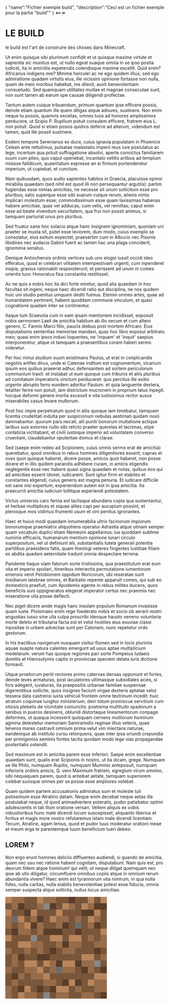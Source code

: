 {
    "name":"Fichier exemple build",
    "description":"Ceci est un fichier exemple pour la partie \"build\""
}
<===>

# LE BUILD
le build est l'art de construire des choses dans Minecraft.

Ut enim quisque sibi plurimum confidit et ut quisque maxime virtute et sapientia sic munitus est, ut nullo egeat suaque omnia in se ipso posita iudicet, ita in amicitiis expetendis colendisque maxime excellit. Quid enim? Africanus indigens mei? Minime hercule! ac ne ego quidem illius; sed ego admiratione quadam virtutis eius, ille vicissim opinione fortasse non nulla, quam de meis moribus habebat, me dilexit; auxit benevolentiam consuetudo. Sed quamquam utilitates multae et magnae consecutae sunt, non sunt tamen ab earum spe causae diligendi profectae.

Tantum autem cuique tribuendum, primum quantum ipse efficere possis, deinde etiam quantum ille quem diligas atque adiuves, sustinere. Non enim neque tu possis, quamvis excellas, omnes tuos ad honores amplissimos perducere, ut Scipio P. Rupilium potuit consulem efficere, fratrem eius L. non potuit. Quod si etiam possis quidvis deferre ad alterum, videndum est tamen, quid ille possit sustinere.

Eodem tempore Serenianus ex duce, cuius ignavia populatam in Phoenice Celsen ante rettulimus, pulsatae maiestatis imperii reus iure postulatus ac lege, incertum qua potuit suffragatione absolvi, aperte convictus familiarem suum cum pileo, quo caput operiebat, incantato vetitis artibus ad templum misisse fatidicum, quaeritatum expresse an ei firmum portenderetur imperium, ut cupiebat, et cunctum.

Nam quibusdam, quos audio sapientes habitos in Graecia, placuisse opinor mirabilia quaedam (sed nihil est quod illi non persequantur argutiis): partim fugiendas esse nimias amicitias, ne necesse sit unum sollicitum esse pro pluribus; satis superque esse sibi suarum cuique rerum, alienis nimis implicari molestum esse; commodissimum esse quam laxissimas habenas habere amicitiae, quas vel adducas, cum velis, vel remittas; caput enim esse ad beate vivendum securitatem, qua frui non possit animus, si tamquam parturiat unus pro pluribus.

Sed fruatur sane hoc solacio atque hanc insignem ignominiam, quoniam uni praeter se inusta sit, putet esse leviorem, dum modo, cuius exemplo se consolatur, eius exitum expectet, praesertim cum in Albucio nec Pisonis libidines nec audacia Gabini fuerit ac tamen hac una plaga conciderit, ignominia senatus.

Denique Antiochensis ordinis vertices sub uno elogio iussit occidi ideo efferatus, quod ei celebrari vilitatem intempestivam urgenti, cum inpenderet inopia, gravius rationabili responderunt; et perissent ad unum ni comes orientis tunc Honoratus fixa constantia restitisset.

Ac ne quis a nobis hoc ita dici forte miretur, quod alia quaedam in hoc facultas sit ingeni, neque haec dicendi ratio aut disciplina, ne nos quidem huic uni studio penitus umquam dediti fuimus. Etenim omnes artes, quae ad humanitatem pertinent, habent quoddam commune vinculum, et quasi cognatione quadam inter se continentur.

Itaque tum Scaevola cum in eam ipsam mentionem incidisset, exposuit nobis sermonem Laeli de amicitia habitum ab illo secum et cum altero genero, C. Fannio Marci filio, paucis diebus post mortem Africani. Eius disputationis sententias memoriae mandavi, quas hoc libro exposui arbitratu meo; quasi enim ipsos induxi loquentes, ne 'inquam' et 'inquit' saepius interponeretur, atque ut tamquam a praesentibus coram haberi sermo videretur.

Per hoc minui studium suum existimans Paulus, ut erat in conplicandis negotiis artifex dirus, unde ei Catenae inditum est cognomentum, vicarium ipsum eos quibus praeerat adhuc defensantem ad sortem periculorum communium traxit. et instabat ut eum quoque cum tribunis et aliis pluribus ad comitatum imperatoris vinctum perduceret: quo percitus ille exitio urgente abrupto ferro eundem adoritur Paulum. et quia languente dextera, letaliter ferire non potuit, iam districtum mucronem in proprium latus inpegit. hocque deformi genere mortis excessit e vita iustissimus rector ausus miserabiles casus levare multorum.

Post hoc impie perpetratum quod in aliis quoque iam timebatur, tamquam licentia crudelitati indulta per suspicionum nebulas aestimati quidam noxii damnabantur. quorum pars necati, alii puniti bonorum multatione actique laribus suis extorres nullo sibi relicto praeter querelas et lacrimas, stipe conlaticia victitabant, et civili iustoque imperio ad voluntatem converso cruentam, claudebantur opulentae domus et clarae.

Sed (saepe enim redeo ad Scipionem, cuius omnis sermo erat de amicitia) querebatur, quod omnibus in rebus homines diligentiores essent; capras et oves quot quisque haberet, dicere posse, amicos quot haberet, non posse dicere et in illis quidem parandis adhibere curam, in amicis eligendis neglegentis esse nec habere quasi signa quaedam et notas, quibus eos qui ad amicitias essent idonei, iudicarent. Sunt igitur firmi et stabiles et constantes eligendi; cuius generis est magna penuria. Et iudicare difficile est sane nisi expertum; experiendum autem est in ipsa amicitia. Ita praecurrit amicitia iudicium tollitque experiendi potestatem.

Victus universis caro ferina est lactisque abundans copia qua sustentantur, et herbae multiplices et siquae alites capi per aucupium possint, et plerosque mos vidimus frumenti usum et vini penitus ignorantes.

Haec et huius modi quaedam innumerabilia ultrix facinorum impiorum bonorumque praemiatrix aliquotiens operatur Adrastia atque utinam semper quam vocabulo duplici etiam Nemesim appellamus: ius quoddam sublime numinis efficacis, humanarum mentium opinione lunari circulo superpositum, vel ut definiunt alii, substantialis tutela generali potentia partilibus praesidens fatis, quam theologi veteres fingentes Iustitiae filiam ex abdita quadam aeternitate tradunt omnia despectare terrena.

Pandente itaque viam fatorum sorte tristissima, qua praestitutum erat eum vita et imperio spoliari, itineribus interiectis permutatione iumentorum emensis venit Petobionem oppidum Noricorum, ubi reseratae sunt insidiarum latebrae omnes, et Barbatio repente apparuit comes, qui sub eo domesticis praefuit, cum Apodemio agente in rebus milites ducens, quos beneficiis suis oppigneratos elegerat imperator certus nec praemiis nec miseratione ulla posse deflecti.

Nec piget dicere avide magis hanc insulam populum Romanum invasisse quam iuste. Ptolomaeo enim rege foederato nobis et socio ob aerarii nostri angustias iusso sine ulla culpa proscribi ideoque hausto veneno voluntaria morte deleto et tributaria facta est et velut hostiles eius exuviae classi inpositae in urbem advectae sunt per Catonem, nunc repetetur ordo gestorum.

In his tractibus navigerum nusquam visitur flumen sed in locis plurimis aquae suapte natura calentes emergunt ad usus aptae multiplicium medelarum. verum has quoque regiones pari sorte Pompeius Iudaeis domitis et Hierosolymis captis in provinciae speciem delata iuris dictione formavit.

Utque proeliorum periti rectores primo catervas densas opponunt et fortes, deinde leves armaturas, post iaculatores ultimasque subsidiales acies, si fors adegerit, iuvaturas, ita praepositis urbanae familiae suspensae digerentibus sollicite, quos insignes faciunt virgae dexteris aptatae velut tessera data castrensi iuxta vehiculi frontem omne textrinum incedit: huic atratum coquinae iungitur ministerium, dein totum promiscue servitium cum otiosis plebeiis de vicinitate coniunctis: postrema multitudo spadonum a senibus in pueros desinens, obluridi distortaque lineamentorum conpage deformes, ut quaqua incesserit quisquam cernens mutilorum hominum agmina detestetur memoriam Samiramidis reginae illius veteris, quae teneros mares castravit omnium prima velut vim iniectans naturae, eandemque ab instituto cursu retorquens, quae inter ipsa oriundi crepundia per primigenios seminis fontes tacita quodam modo lege vias propagandae posteritatis ostendit.

Sed maximum est in amicitia parem esse inferiori. Saepe enim excellentiae quaedam sunt, qualis erat Scipionis in nostro, ut ita dicam, grege. Numquam se ille Philo, numquam Rupilio, numquam Mummio anteposuit, numquam inferioris ordinis amicis, Q. vero Maximum fratrem, egregium virum omnino, sibi nequaquam parem, quod is anteibat aetate, tamquam superiorem colebat suosque omnes per se posse esse ampliores volebat.

Quam quidem partem accusationis admiratus sum et moleste tuli potissimum esse Atratino datam. Neque enim decebat neque aetas illa postulabat neque, id quod animadvertere poteratis, pudor patiebatur optimi adulescentis in tali illum oratione versari. Vellem aliquis ex vobis robustioribus hunc male dicendi locum suscepisset; aliquanto liberius et fortius et magis more nostro refutaremus istam male dicendi licentiam. Tecum, Atratine, agam lenius, quod et pudor tuus moderatur orationi meae et meum erga te parentemque tuum beneficium tueri debeo.

## LOREM ?

Non ergo erunt homines deliciis diffluentes audiendi, si quando de amicitia, quam nec usu nec ratione habent cognitam, disputabunt. Nam quis est, pro deorum fidem atque hominum! qui velit, ut neque diligat quemquam nec ipse ab ullo diligatur, circumfluere omnibus copiis atque in omnium rerum abundantia vivere? Haec enim est tyrannorum vita nimirum, in qua nulla fides, nulla caritas, nulla stabilis benevolentiae potest esse fiducia, omnia semper suspecta atque sollicita, nullus locus amicitiae.

![img](/Assets/blocks/dirt.jpg)
